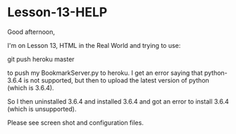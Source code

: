 # Lesson-13-HELP
Good afternoon,

I'm on Lesson 13, HTML in the Real World and trying to use:

git push heroku master

to push my BookmarkServer.py to heroku.  I get an error saying that python-3.6.4 is not supported, but then to upload the latest version of python (which is 3.6.4).

So I then uninstalled 3.6.4 and installed 3.6.4 and got an error to install 3.6.4 (which is unsupported).  

Please see screen shot and configuration files.
